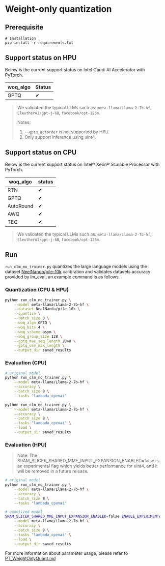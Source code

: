 Weight-only quantization
===============

##  Prerequisite
```
# Installation
pip install -r requirements.txt
```

## Support status on HPU

Below is the current support status on Intel Gaudi AI Accelerator with PyTorch.

| woq_algo |   Status  |
|--------------|----------|
|   GPTQ   |  &#10004;|

> We validated the typical LLMs such as: `meta-llama/Llama-2-7b-hf`, `EleutherAI/gpt-j-6B`, `facebook/opt-125m`.
>
> Notes:
> 1. `--gptq_actorder` is not supported by HPU.
> 2. Only support inference using uint4.

## Support status on CPU

Below is the current support status on Intel® Xeon® Scalable Processor with PyTorch.


| woq_algo |   status |
|--------------|----------|
|       RTN      |  &#10004;  |
|       GPTQ     |  &#10004;  |
|       AutoRound|  &#10004;  |
|       AWQ      |  &#10004;  |
|       TEQ      |  &#10004;  |

> We validated the typical LLMs such as: `meta-llama/Llama-2-7b-hf`, `EleutherAI/gpt-j-6B`, `facebook/opt-125m`.


## Run

`run_clm_no_trainer.py` quantizes the large language models using the dataset [NeelNanda/pile-10k](https://huggingface.co/datasets/NeelNanda/pile-10k) calibration and validates datasets accuracy provided by lm_eval, an example command is as follows.

### Quantization (CPU & HPU)

```bash
python run_clm_no_trainer.py \
    --model meta-llama/Llama-2-7b-hf \
    --dataset NeelNanda/pile-10k \
    --quantize \
    --batch_size 8 \
    --woq_algo GPTQ \
    --woq_bits 4 \
    --woq_scheme asym \
    --woq_group_size 128 \
    --gptq_max_seq_length 2048 \
    --gptq_use_max_length \
    --output_dir saved_results
```

### Evaluation (CPU)

```bash
# original model
python run_clm_no_trainer.py \
    --model meta-llama/Llama-2-7b-hf \
    --accuracy \
    --batch_size 8 \
    --tasks "lambada_openai"

python run_clm_no_trainer.py \
    --model meta-llama/Llama-2-7b-hf \
    --accuracy \
    --batch_size 8 \
    --tasks "lambada_openai" \
    --load \
    --output_dir saved_results
``` 

### Evaluation (HPU)

> Note: The SRAM_SLICER_SHARED_MME_INPUT_EXPANSION_ENABLED=false is an experimental flag which yields better performance for uint4, and it will be removed in a future release.

```bash
# original model
python run_clm_no_trainer.py \
    --model meta-llama/Llama-2-7b-hf \
    --accuracy \
    --batch_size 8 \
    --tasks "lambada_openai"

# quantized model
SRAM_SLICER_SHARED_MME_INPUT_EXPANSION_ENABLED=false ENABLE_EXPERIMENTAL_FLAGS=1 python run_clm_no_trainer.py \
    --model meta-llama/Llama-2-7b-hf \
    --accuracy \
    --batch_size 8 \
    --tasks "lambada_openai" \
    --load \
    --output_dir saved_results
```

For more information about parameter usage, please refer to [PT_WeightOnlyQuant.md](https://github.com/intel/neural-compressor/blob/master/docs/source/3x/PT_WeightOnlyQuant.md)

